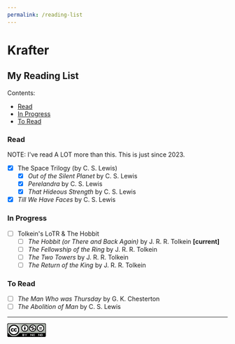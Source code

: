 ```yaml
---
permalink: /reading-list
---
```


# Krafter

## My Reading List
Contents:
- [Read](#read)
- [In Progress](#in-progress)
- [To Read](#to-read)

### Read
NOTE: I've read A LOT more than this. This is just since 2023.

- [x] The Space Trilogy (by C. S. Lewis)
    - [x] *Out of the Silent Planet* by C. S. Lewis
    - [x] *Perelandra* by C. S. Lewis
    - [x] *That Hideous Strength* by C. S. Lewis
- [x] *Till We Have Faces* by C. S. Lewis

### In Progress
- [ ] Tolkein's LoTR & The Hobbit
    - [ ] *The Hobbit (or There and Back Again)* by J. R. R. Tolkein **[current]**
    - [ ] *The Fellowship of the Ring*  by J. R. R. Tolkein
    - [ ] *The Two Towers*  by J. R. R. Tolkein
    - [ ] *The Return of the King*  by J. R. R. Tolkein

### To Read
- [ ] *The Man Who was Thursday* by G. K. Chesterton
- [ ] *The Abolition of Man* by C. S. Lewis 

---

[![Licensed Under The CC-BY-NC-ND 4.0 License](/src/CC-BY-NC-ND.png)](https://creativecommons.org/licenses/by-nc-nd/4.0/)